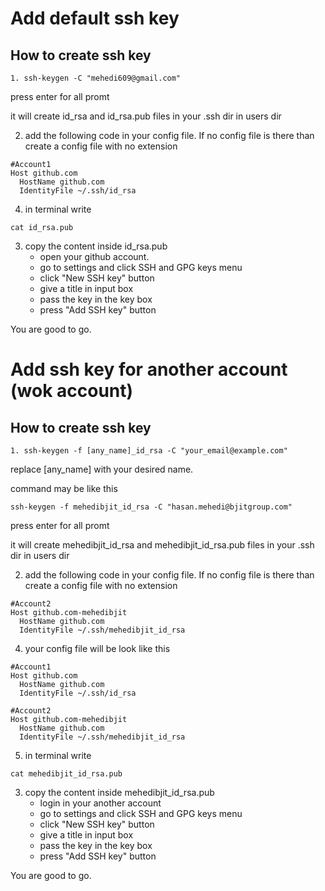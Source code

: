 # Add default ssh key

## How to create ssh key

`1. ssh-keygen -C "mehedi609@gmail.com"`

press enter for all promt

it will create id_rsa and id_rsa.pub files in your .ssh dir in users dir

2. add the following code in your config file. If no config file is there than create a config file with no extension

```
#Account1
Host github.com
  HostName github.com
  IdentityFile ~/.ssh/id_rsa
```

4. in terminal write

`cat id_rsa.pub`

3. copy the content inside id_rsa.pub
    - open your github account.
    - go to settings and click SSH and GPG keys menu
    - click "New SSH key" button
    - give a title in input box
    - pass the key in the key box
    - press "Add SSH key" button
    
You are good to go.


# Add ssh key for another account (wok account)

## How to create ssh key

`1. ssh-keygen -f [any_name]_id_rsa -C "your_email@example.com"`

replace [any_name] with your desired name.

command may be like this

`ssh-keygen -f mehedibjit_id_rsa -C "hasan.mehedi@bjitgroup.com"`

press enter for all promt

it will create mehedibjit_id_rsa and mehedibjit_id_rsa.pub files in your .ssh dir in users dir

2. add the following code in your config file. If no config file is there than create a config file with no extension

```
#Account2
Host github.com-mehedibjit
  HostName github.com
  IdentityFile ~/.ssh/mehedibjit_id_rsa
```

4. your config file will be look like this

```
#Account1
Host github.com
  HostName github.com
  IdentityFile ~/.ssh/id_rsa
  
#Account2
Host github.com-mehedibjit
  HostName github.com
  IdentityFile ~/.ssh/mehedibjit_id_rsa
```

5. in terminal write

`cat mehedibjit_id_rsa.pub`

3. copy the content inside mehedibjit_id_rsa.pub
    - login in your another account
    - go to settings and click SSH and GPG keys menu
    - click "New SSH key" button
    - give a title in input box
    - pass the key in the key box
    - press "Add SSH key" button

You are good to go.
